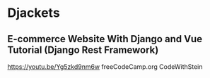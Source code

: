 # Djackets

## E-commerce Website With Django and Vue Tutorial (Django Rest Framework)

https://youtu.be/Yg5zkd9nm6w
freeCodeCamp.org
CodeWithStein
